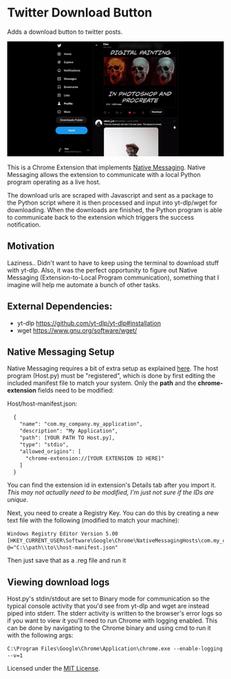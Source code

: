 # Twitter Download Button

Adds a download button to twitter posts.

![demo](https://github.com/DeeFrancois/twitter-download-button/blob/main/DocumentationImages/demo.gif)

This is a Chrome Extension that implements [Native Messaging](https://developer.chrome.com/docs/apps/nativeMessaging/). Native Messaging allows the extension to communicate with a local Python program operating as a live host. 

The download urls are scraped with Javascript and sent as a package to the Python script where it is then processed and input into yt-dlp/wget for downloading. 
When the downloads are finished, the Python program is able to communicate back to the extension which triggers the success notification.

## Motivation

Laziness.. Didn't want to have to keep using the terminal to download stuff with yt-dlp. Also, it was the perfect opportunity to figure out Native Messaging (Extension-to-Local Program communication), something
that I imagine will help me automate a bunch of other tasks.

## External Dependencies:
- yt-dlp https://github.com/yt-dlp/yt-dlp#installation
- wget https://www.gnu.org/software/wget/

## Native Messaging Setup 

Native Messaging requires a bit of extra setup as explained [here](https://developer.chrome.com/docs/apps/nativeMessaging/). 
The host program (Host.py) must be "registered", which is done by first editing the included manifest file to match your system. Only the **path** and the **chrome-extension** fields need to be modified:

Host/host-manifest.json:
```
  {
    "name": "com.my_company.my_application",
    "description": "My Application",
    "path": [YOUR PATH TO Host.py],
    "type": "stdio",
    "allowed_origins": [
      "chrome-extension://[YOUR EXTENSION ID HERE]"
    ]
  }
```
You can find the extension id in extension's Details tab after you import it. *This may not actually need to be modified, I'm just not sure if the IDs are unique.*

Next, you need to create a Registry Key. You can do this by creating a new text file with the following (modified to match your machine):
```
Windows Registry Editor Version 5.00
[HKEY_CURRENT_USER\Software\Google\Chrome\NativeMessagingHosts\com.my_company.my_application]
@="C:\\path\\to\\host-manifest.json"
```
Then just save that as a .reg file and run it

## Viewing download logs

Host.py's stdin/stdout are set to Binary mode for communication so the typical console activity that you'd see from yt-dlp and wget are instead piped into stderr. 
The stderr activity is written to the browser's error logs so if you want to view it you'll need to run Chrome with logging enabled. This can be done by navigating to the Chrome binary and using cmd to run it with the following args:
```
C:\Program Files\Google\Chrome\Application\chrome.exe --enable-logging --v=1
```

Licensed under the [MIT License](LICENSE).
